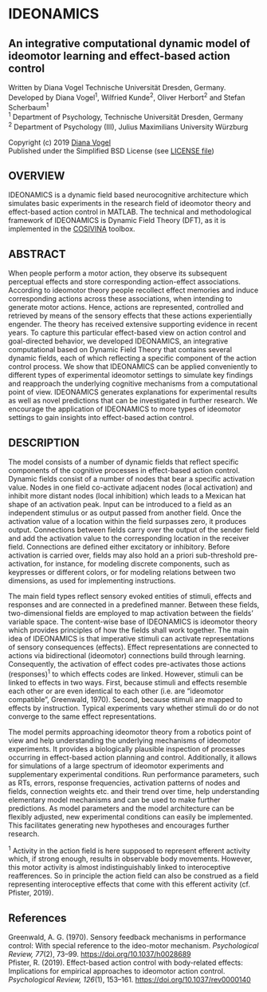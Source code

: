 
# IDEONAMICS
## An integrative computational dynamic model of ideomotor learning and effect-based action control

Written by Diana Vogel Technische Universität Dresden, Germany. <br>
Developed by Diana Vogel<sup>1</sup>, Wilfried Kunde<sup>2</sup>, Oliver Herbort<sup>2</sup> and Stefan Scherbaum<sup>1</sup><br>
<sup>1</sup> Department of Psychology, Technische Universität Dresden, Germany <br>
<sup>2</sup> Department of Psychology (III), Julius Maximilians University Würzburg

Copyright (c) 2019 [Diana Vogel](Diana.Vogel@tu-dresden.de) <br>
Published under the Simplified BSD License (see [LICENSE file](https://github.com/dianavogel/IDEONAMICS/blob/master/LICENSE))


## OVERVIEW

IDEONAMICS is a dynamic field based neurocognitive architecture which simulates basic experiments in the research field of ideomotor theory and effect-based action control in MATLAB. The technical and methodological framework of IDEONAMICS is Dynamic Field Theory (DFT), as it is implemented in the [COSIVINA](https://bitbucket.org/sschneegans/cosivina) toolbox.

## ABSTRACT

When people perform a motor action, they observe its subsequent perceptual effects and store corresponding action-effect associations. According to ideomotor theory people recollect effect memories and induce corresponding actions across these associations, when intending to generate motor actions. Hence, actions are represented, controlled and retrieved by means of the sensory effects that these actions experientially engender. The theory has received extensive supporting evidence in recent years. To capture this particular effect-based view on action control and goal-directed behavior, we developed IDEONAMICS, an integrative computational based on Dynamic Field Theory that contains several dynamic fields, each of which reflecting a specific component of the action control process. We show that IDEONAMICS can be applied conveniently to different types of experimental ideomotor settings to simulate key findings and reapproach the underlying cognitive mechanisms from a computational point of view. IDEONAMICS generates explanations for experimental results as well as novel predictions that can be investigated in further research. We encourage the application of IDEONAMICS to more types of ideomotor settings to gain insights into effect-based action control. 

## DESCRIPTION

The model consists of a number of dynamic fields that reflect specific components of the cognitive processes in effect-based action control. Dynamic fields consist of a number of nodes that bear a specific activation value. Nodes in one field co-activate adjacent nodes (local activation) and inhibit more distant nodes (local inhibition) which leads to a Mexican hat shape of an activation peak. Input can be introduced to a field as an independent stimulus or as output passed from another field. Once the activation value of a location within the field surpasses zero, it produces output. Connections between fields carry over the output of the sender field and add the activation value to the corresponding location in the receiver field. Connections are defined either excitatory or inhibitory.  Before activation is carried over, fields may also hold an a priori sub-threshold pre-activation, for instance, for modeling discrete components, such as keypresses or different colors, or for modeling relations between two dimensions, as used for implementing instructions. 

The main field types reflect sensory evoked entities of stimuli, effects and responses and are connected in a predefined manner. Between these fields, two-dimensional fields are employed to map activation between the fields’ variable space. The content-wise base of IDEONAMICS is ideomotor theory which provides principles of how the fields shall work together. The main idea of IDEONAMICS is that imperative stimuli can activate representations of sensory consequences (effects). Effect representations are connected to actions via bidirectional (ideomotor) connections build through learning. Consequently, the activation of effect codes pre-activates those actions (responses)<sup>1</sup> to which effects codes are linked. However, stimuli can be linked to effects in two ways. First, because stimuli and effects resemble each other or are even identical to each other (i.e. are “ideomotor compatible”, Greenwald, 1970). Second, because stimuli are mapped to effects by instruction. Typical experiments vary whether stimuli do or do not converge to the same effect representations. 

The model permits approaching ideomotor theory from a robotics point of view and help understanding the underlying mechanisms of ideomotor experiments. It provides a biologically plausible inspection of processes occurring in effect-based action planning and control. Additionally, it allows for simulations of a large spectrum of ideomotor experiments and supplementary experimental conditions. Run performance parameters, such as RTs, errors, response frequencies, activation patterns of nodes and fields, connection weights etc. and their trend over time, help understanding elementary model mechanisms and can be used to make further predictions. As model parameters and the model architecture can be flexibly adjusted, new experimental conditions can easily be implemented. This facilitates generating new hypotheses and encourages further research.

<sup>1</sup> Activity in the action field is here supposed to represent efferent activity which, if strong enough, results in observable body movements. However, this motor activity is almost indistinguishably linked to interoceptive reafferences. So in principle the action field can also be construed as a field representing interoceptive effects that come with this efferent activity (cf. Pfister, 2019).

## References

Greenwald, A. G. (1970). Sensory feedback mechanisms in performance control: With special reference to the ideo-motor mechanism. *Psychological Review, 77*(2), 73–99. https://doi.org/10.1037/h0028689<br>
Pfister, R. (2019). Effect-based action control with body-related effects: Implications for empirical approaches to ideomotor action control. *Psychological Review, 126*(1), 153–161. https://doi.org/10.1037/rev0000140
